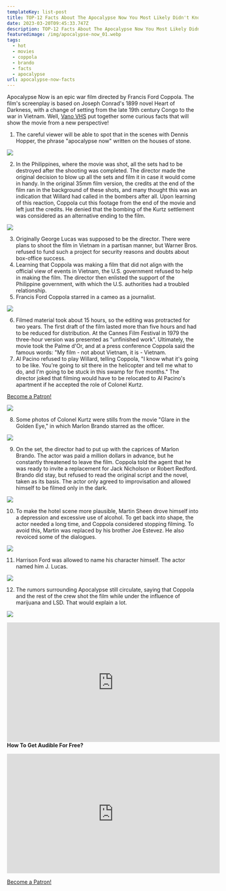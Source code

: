 ```yaml
---
templateKey: list-post
title: TOP-12 Facts About The Apocalypse Now You Most Likely Didn't Know!
date: 2023-03-20T09:45:33.747Z
description: TOP-12 Facts About The Apocalypse Now You Most Likely Didn't Know!
featuredimage: /img/apocalypse-now_01.webp
tags:
  - hot
  - movies
  - coppola
  - brando
  - facts
  - apocalypse
url: apocalypse-now-facts
---
```

Apocalypse Now is an epic war film directed by Francis Ford Coppola. The film's screenplay is based on Joseph Conrad's 1899 novel Heart of Darkness, with a change of setting from the late 19th century Congo to the war in Vietnam. Well, [Vano VHS](https://vano-vhs.com/) put together some curious facts that will show the movie from a new perspective!

1. The careful viewer will be able to spot that in the scenes with Dennis Hopper, the phrase "apocalypse now" written on the houses of stone.

![](/img/apocalypse-now_02.png)

2. In the Philippines, where the movie was shot, all the sets had to be destroyed after the shooting was completed. The director made the original decision to blow up all the sets and film it in case it would come in handy. In the original 35mm film version, the credits at the end of the film ran in the background of these shots, and many thought this was an indication that Willard had called in the bombers after all. Upon learning of this reaction, Coppola cut this footage from the end of the movie and left just the credits. He denied that the bombing of the Kurtz settlement was considered as an alternative ending to the film.

![](/img/apocalypse-now_03.png)

3. Originally George Lucas was supposed to be the director. There were plans to shoot the film in Vietnam in a partisan manner, but Warner Bros. refused to fund such a project for security reasons and doubts about box-office success.
4. Learning that Coppola was making a film that did not align with the official view of events in Vietnam, the U.S. government refused to help in making the film. The director then enlisted the support of the Philippine government, with which the U.S. authorities had a troubled relationship.
5. Francis Ford Coppola starred in a cameo as a journalist.

![](/img/apocalypse-now_04.webp)

6. Filmed material took about 15 hours, so the editing was protracted for two years. The first draft of the film lasted more than five hours and had to be reduced for distribution. At the Cannes Film Festival in 1979 the three-hour version was presented as "unfinished work". Ultimately, the movie took the Palme d'Or, and at a press conference Coppola said the famous words: "My film - not about Vietnam, it is - Vietnam.
7. Al Pacino refused to play Willard, telling Coppola, "I know what it's going to be like. You're going to sit there in the helicopter and tell me what to do, and I'm going to be stuck in this swamp for five months." The director joked that filming would have to be relocated to Al Pacino's apartment if he accepted the role of Colonel Kurtz.

<a href="https://www.patreon.com/bePatron?u=79936642" data-patreon-widget-type="become-patron-button">Become a Patron!</a>

![](/img/apocalypse-now_05.png)

8. Some photos of Colonel Kurtz were stills from the movie "Glare in the Golden Eye," in which Marlon Brando starred as the officer.

![](/img/apocalypse-now_06.png)

9. On the set, the director had to put up with the caprices of Marlon Brando. The actor was paid a million dollars in advance, but he constantly threatened to leave the film. Coppola told the agent that he was ready to invite a replacement for Jack Nicholson or Robert Redford. Brando did stay, but refused to read the original script and the novel, taken as its basis. The actor only agreed to improvisation and allowed himself to be filmed only in the dark.

![](/img/apocalypse-now_08.webp)

10. To make the hotel scene more plausible, Martin Sheen drove himself into a depression and excessive use of alcohol. To get back into shape, the actor needed a long time, and Coppola considered stopping filming. To avoid this, Martin was replaced by his brother Joe Estevez. He also revoiced some of the dialogues.

![](/img/apocalypse-now_08.png)

11. Harrison Ford was allowed to name his character himself. The actor named him J. Lucas.

![](/img/apocalypse-now_09.png)

12. The rumors surrounding Apocalypse still circulate, saying that Coppola and the rest of the crew shot the film while under the influence of marijuana and LSD. That would explain a lot.

![](/img/apocalypse-now_09.webp)

<div class="video-container"><iframe width="560" height="315" src="https://www.youtube.com/embed/vDYZ19R2yRo" title="YouTube video player" frameborder="0" allow="accelerometer; autoplay; clipboard-write; encrypted-media; gyroscope; picture-in-picture; web-share" allowfullscreen></iframe></div

**How To Get Audible For Free?** 

<div class="video-container"><iframe width="560" height="315" src="https://www.youtube.com/embed/DX3Cwge33Ks" title="YouTube video player" frameborder="0" allow="accelerometer; autoplay; clipboard-write; encrypted-media; gyroscope; picture-in-picture; web-share" allowfullscreen></iframe></div>

<a href="https://www.patreon.com/bePatron?u=79936642" data-patreon-widget-type="become-patron-button">Become a Patron!</a>